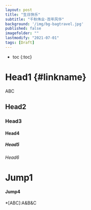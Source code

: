 ```yaml
---
layout: post
title: "生日快乐"
subtitle: "千秋伟业·百年风华"
background: '/img/bg-bagtravel.jpg'
published: false
imagefolder: ""
lastmodify: "2021-07-01"
tags: [Draft]
---
```


* toc
{:toc}

# Head1 {#linkname}
ABC
## Head2
### Head3
#### Head4
##### Head5
###### Head6

# Jump1
#### Jump4

*[ABC]:A&B&C